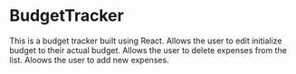 # BudgetTracker
This is a budget tracker built using React.
Allows the user to edit initialize budget to their actual budget.
Allows the user to delete expenses from the list.
Aloows the user to add new expenses.
